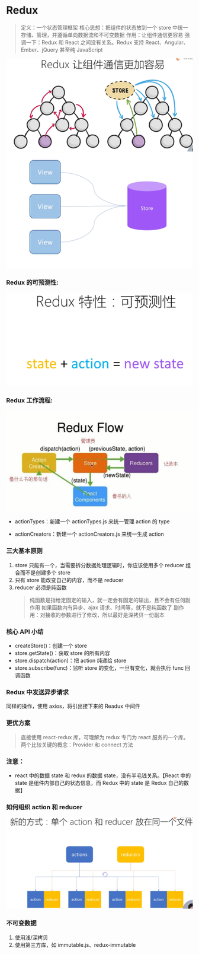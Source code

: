 # Redux

> 定义：一个状态管理框架
> 核心思想：把组件的状态放到一个 store 中统一存储、管理，并遵循单向数据流和不可变数据
> 作用：让组件通信更容易
> 强调一下：Redux 和 React 之间没有关系。Redux 支持 React、Angular、Ember、jQuery 甚至纯 JavaScript

![组件通信对比](images/组件通信对比.png)
![store](images/store.png)

### Redux 的可预测性:

![Redux的可预测性](images/Redux的可预测性.png)

### Redux 工作流程:

![Redux工作流图解](images/Redux工作流图解.jpg)

- actionTypes：新建一个 actionTypes.js 来统一管理 action 的 type

- actionCreators：新建一个 actionCreators.js 来统一生成 action

### 三大基本原则

1. store 只能有一个，当需要拆分数据处理逻辑时，你应该使用多个 reducer 组合而不是创建多个 store
2. 只有 store 能改变自己的内容，而不是 reducer
3. reducer 必须是纯函数
   > 纯函数是指给定固定的输入，就一定会有固定的输出，且不会有任何副作用
   > 如果函数内有异步、ajax 请求、时间等，就不是纯函数了
   > 副作用：对接收的参数进行了修改，所以最好是深拷贝一份副本

### 核心 API 小结

- createStore()：创建一个 store
- store.getState()：获取 store 的所有内容
- store.dispatch(action)：把 action 纯递给 store
- store.subscribe(func)：监听 store 的变化，一旦有变化，就会执行 func 回调函数

### Redux 中发送异步请求

同样的操作，使用 axios，将引出接下来的 Readux 中间件

### 更优方案

> 直接使用 react-redux 库，可理解为 redux 专门为 react 服务的一个库。
> 两个比较关键的概念：Provider 和 connect 方法

### 注意：

- react 中的数据 state 和 redux 的数据 state，没有半毛钱关系。【React 中的 state 是组件内部自己的状态信息，而 Redux 中的 state 是 Redux 自己的数据】

### 如何组织 action 和 reducer

![action和reducer的组织](images/action和reducer的组织.png)

### 不可变数据

1. 使用浅/深拷贝
2. 使用第三方库，如 immutable.js、redux-immutable
